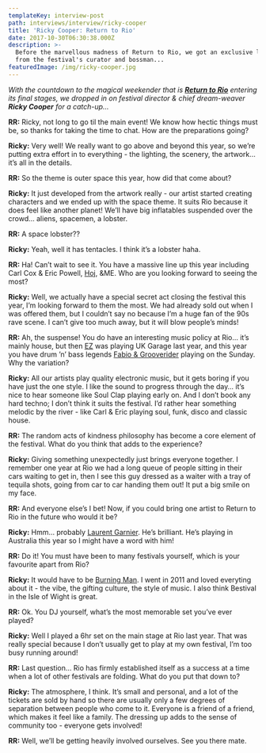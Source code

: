 ```yaml
---
templateKey: interview-post
path: interviews/interview/ricky-cooper
title: 'Ricky Cooper: Return to Rio'
date: 2017-10-30T06:30:38.000Z
description: >-
  Before the marvellous madness of Return to Rio, we got an exclusive lowdown
  from the festival's curator and bossman...
featuredImage: /img/ricky-cooper.jpg
---
```

_With the countdown to the magical weekender that is [**Return to Rio**](https://www.facebook.com/ReturnToRio/) entering its final stages, we dropped in on festival director & chief dream-weaver **Ricky Cooper** for a catch-up…_

**RR:** Ricky, not long to go til the main event! We know how hectic things must be, so thanks for taking the time to chat. How are the preparations going?

**Ricky:** Very well! We really want to go above and beyond this year, so we’re putting extra effort in to everything - the lighting, the scenery, the artwork… it’s all in the details.

**RR:** So the theme is outer space this year, how did that come about?

**Ricky:** It just developed from the artwork really - our artist started creating characters and we ended up with the space theme. It suits Rio because it does feel like another planet! We’ll have big inflatables suspended over the crowd… aliens, spacemen, a lobster.

**RR:** A space lobster??

**Ricky:** Yeah, well it has tentacles. I think it’s a lobster haha.

**RR:** Ha! Can’t wait to see it. You have a massive line up this year including Carl Cox & Eric Powell, [Hoj](https://www.facebook.com/hoj/), &ME. Who are you looking forward to seeing the most?

**Ricky:** Well, we actually have a special secret act closing the festival this year, I’m looking forward to them the most. We had already sold out when I was offered them, but I couldn’t say no because I’m a huge fan of the 90s rave scene. I can’t give too much away, but it will blow people’s minds! 

**RR:** Ah, the suspense! You do have an interesting music policy at Rio… it’s mainly house, but then [EZ](https://www.facebook.com/djezofficial/) was playing UK Garage last year, and this year you have drum ’n’ bass legends [Fabio & Grooverider](https://www.facebook.com/fabioandgrooverider/) playing on the Sunday. Why the variation?

**Ricky:** All our artists play quality electronic music, but it gets boring if you have just the one style. I like the sound to progress through the day… it’s nice to hear someone like Soul Clap playing early on. And I don’t book any hard techno; I don’t think it suits the festival. I’d rather hear something melodic by the river - like Carl & Eric playing soul, funk, disco and classic house. 

**RR:** The random acts of kindness philosophy has become a core element of the festival. What do you think that adds to the experience?

**Ricky:** Giving something unexpectedly just brings everyone together. I remember one year at Rio we had a long queue of people sitting in their cars waiting to get in, then I see this guy dressed as a waiter with a tray of tequila shots, going from car to car handing them out! It put a big smile on my face.

**RR:** And everyone else’s I bet! Now, if you could bring one artist to Return to Rio in the future who would it be?

**Ricky:** Hmm… probably [Laurent Garnier](https://www.facebook.com/laurentgarnierofficial/). He’s brilliant. He’s playing in Australia this year so I might have a word with him!

**RR:** Do it! You must have been to many festivals yourself, which is your favourite apart from Rio?

**Ricky:** It would have to be [Burning Man](https://l.facebook.com/l.php?u=https%3A%2F%2Fburningman.org%2F&h=ATNFFJGfAmNBT8SJ2Cpu9Y9a6aq5GNUc20X5ZvCzXfl2P6jge0ZWIFPGi_Z-HdS4pWOtwx6Xwt1NhpobN1sOV22IwfHNs16yVc_hnLr6jmH6iXDhmJjjgyQvgRlvMNeBgFmc2qB7SZtAOwFP1KnKdg). I went in 2011 and loved everyting about it - the vibe, the gifting culture, the style of music. I also think Bestival in the Isle of Wight is great.

**RR:** Ok. You DJ yourself, what’s the most memorable set you’ve ever played?

**Ricky:** Well I played a 6hr set on the main stage at Rio last year. That was really special because I don’t usually get to play at my own festival, I’m too busy running around!

**RR:** Last question… Rio has firmly established itself as a success at a time when a lot of other festivals are folding. What do you put that down to?

**Ricky:** The atmosphere, I think. It’s small and personal, and a lot of the tickets are sold by hand so there are usually only a few degrees of separation between people who come to it. Everyone is a friend of a friend, which makes it feel like a family. The dressing up adds to the sense of community too - everyone gets involved!

**RR:** Well, we’ll be getting heavily involved ourselves. See you there mate.
